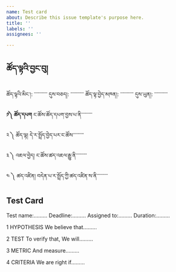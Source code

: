 ```yaml
---
name: Test card
about: Describe this issue template's purpose here.
title: ''
labels: ''
assignees: ''

---
```


## ཚོད་ལྟའི་བྱང་བུ།

ཚོད་ལྟའི་མིང་།: ་་་་་་་་་་་་
དུས་བཅད།: ་་་་་་་་་་་་
ཚོད་ལྟ་བྱེད་མཁན།: ་་་་་་་་་་་་
དུས་ཡུན།: ་་་་་་་་་་་་

**༡༽ ཚོད་དཔག**
ང་ཚོས་ཚོད་དཔག་བྱས་པ་ནི་་་་་་་་་་


༢ ༽ ཚོད་ལྟ།
དེ་ར་སྤྲོད་བྱེད་པར་ང་ཚོས་་་་་་་་་་


༣ ༽ འཇལ་བྱེད།
ང་ཚོས་ཚད་འཇལ་རྒྱུ་ནི་་་་་་་་་་


༤ ༽ ཚད་འཛིན།
བདེན་པ་ར་སྤྲོད་ཀྱི་ཚད་འཛིན་ས་ནི་་་་་་་་་་

## Test Card

Test name:.........
Deadline:.........
Assigned to:.........
Duration:.........


1 HYPOTHESIS
We believe that.........


2 TEST
To verify that, We will.........


3 METRIC
And measure.........


4 CRITERIA
We are right if.........
